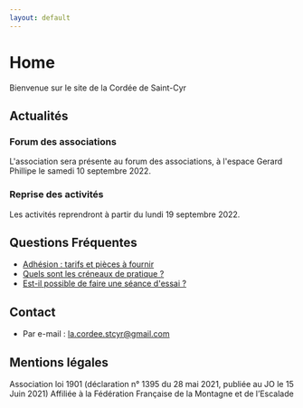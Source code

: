 ```yaml
---
layout: default
---
```


# Home

Bienvenue sur le site de la Cordée de Saint-Cyr

## Actualités
### Forum des associations
L'association sera présente au forum des associations, à l'espace Gerard Phillipe le samedi 10 septembre 2022.

### Reprise des activités
Les activités reprendront à partir du lundi 19 septembre 2022.

## Questions Fréquentes
* [Adhésion : tarifs et pièces à fournir](/faq/adhesion)
* [Quels sont les créneaux de pratique ?](/faq/horaires)
* [Est-il possible de faire une séance d'essai ?](/faq/essai)

## Contact
* Par e-mail : la.cordee.stcyr@gmail.com

## Mentions légales
Association loi 1901 (déclaration n° 1395 du 28 mai 2021, publiée au JO le 15 Juin 2021)
Affiliée à la Fédération Française de la Montagne et de l’Escalade